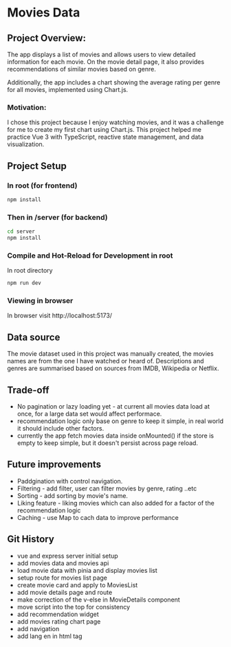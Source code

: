 # Movies Data

## Project Overview:

The app displays a list of movies and allows users to view detailed information for each movie.
On the movie detail page, it also provides recommendations of similar movies based on genre.

Additionally, the app includes a chart showing the average rating per genre for all movies, implemented using Chart.js.

### Motivation:

I chose this project because I enjoy watching movies, and it was a challenge for me to create my first chart using Chart.js. This project helped me practice Vue 3 with TypeScript, reactive state management, and data visualization.

## Project Setup

### In root (for frontend)

```sh
npm install
```

### Then in /server (for backend)

```sh
cd server
npm install
```

### Compile and Hot-Reload for Development in root

In root directory

```sh
npm run dev
```

### Viewing in browser

In browser visit http://localhost:5173/

## Data source

The movie dataset used in this project was manually created, the movies names are from the one I have watched or heard of. Descriptions and genres are summarised based on sources from IMDB, Wikipedia or Netflix.

## Trade-off

- No pagination or lazy loading yet - at current all movies data load at once, for a large data set would affect performace.
- recommendation logic only base on genre to keep it simple, in real world it should include other factors.
- currently the app fetch movies data inside onMounted() if the store is empty to keep simple, but it doesn't persist across page reload.

## Future improvements

- Paddgination with control navigation.
- Filtering - add filter, user can filter movies by genre, rating ..etc
- Sorting - add sorting by movie's name.
- Liking feature - liking movies which can also added for a factor of the recommendation logic
- Caching - use Map to cach data to improve performance

## Git History

- vue and express server initial setup
- add movies data and movies api
- load movie data with pinia and display movies list
- setup route for movies list page
- create movie card and apply to MoviesList
- add movie details page and route
- make correction of the v-else in MovieDetails component
- move script into the top for consistency
- add recommendation widget
- add movies rating chart page
- add navigation
- add lang en in html tag
